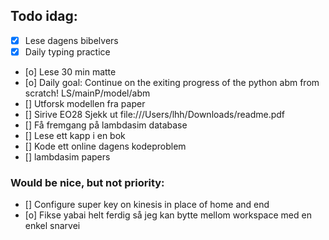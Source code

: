 ## Todo idag:

- [x] Lese dagens bibelvers
- [x] Daily typing practice
- [o] Lese 30 min matte
- [o] Daily goal: Continue on the exiting progress of the python abm from scratch! LS/mainP/model/abm
- [] Utforsk modellen fra paper
- [] Sirive EO28
  Sjekk ut file:///Users/lhh/Downloads/readme.pdf
- [] Få fremgang på lambdasim database
- [] Lese ett kapp i en bok
- [] Kode ett online dagens kodeproblem
- [] lambdasim papers

### Would be nice, but not priority:

- [] Configure super key on kinesis in place of home and end
- [o] Fikse yabai helt ferdig så jeg kan bytte mellom workspace med en enkel snarvei
